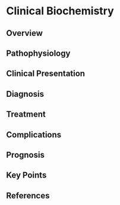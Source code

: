 # Clinical Biochemistry

## Overview


## Pathophysiology


## Clinical Presentation


## Diagnosis


## Treatment


## Complications


## Prognosis


## Key Points


## References